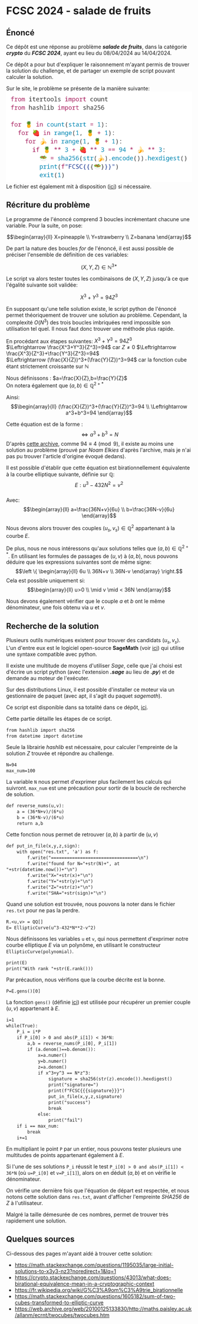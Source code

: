 # FCSC 2024 - salade de fruits

## Énoncé
Ce dépôt est une réponse au problème ***salade de fruits***, dans la catégorie ***crypto*** du ***FCSC 2024***, ayant eu lieu du 08/04/2024 au 14/04/2024.

Ce dépôt a pour but d'expliquer le raisonnement m'ayant permis de trouver la solution du challenge, et de partager un exemple de script pouvant calculer la solution.

Sur le site, le problème se présente de la manière suivante:
![énoncé du problème](salade-de-fruits.png)
Le fichier est également mit à disposition ([ici](salade-de-fruits.py)) si nécessaire.

## Récriture du problème

Le programme de l'énoncé comprend 3 boucles incrémentant chacune une variable. Pour la suite, on pose:

$$\begin{array}{ll}
	X=pineapple \\
	Y=strawberry \\
	Z=banana
\end{array}$$


De part la nature des boucles *for* de l'énoncé, il est aussi possible de préciser l'ensemble de définition de ces variables:

$$(X,Y,Z) \in \mathbb{N}^{3*}$$

Le script va alors tester toutes les combinaisons de $(X,Y,Z)$ jusqu'à ce que l'égalité suivante soit validée:

$$X^3+Y^3=94 Z^3$$

En supposant qu'une telle solution existe, le script python de l'énoncé permet théoriquement de trouver une solution au problème. Cependant, la complexité $O(N^3)$ des trois boucles imbriquées rend impossible son utilisation tel quel. Il nous faut donc trouver une méthode plus rapide.


En procédant aux étapes suivantes:
$X^3+Y^3=94 Z^3$  
$\Leftrightarrow \frac{X^3+Y^3}{Z^3}=94$ car $Z\ne 0$
$\Leftrightarrow \frac{X^3}{Z^3}+\frac{Y^3}{Z^3}=94$  
$\Leftrightarrow (\frac{X}{Z})^3+(\frac{Y}{Z})^3=94$  car la fonction cube étant strictement croissante sur $\mathbb{N}$

Nous définissons : $a=\frac{X}{Z},b=\frac{Y}{Z}$  
On notera également que $(a,b) \in \mathbb{Q}^{2+*}$

Ainsi:
$$\begin{array}{ll}
	(\frac{X}{Z})^3+(\frac{Y}{Z})^3=94 \\
	\Leftrightarrow a^3+b^3=94
\end{array}$$

Cette équation est de la forme :
$$\Leftrightarrow a^3+b^3=N$$
D'après [cette archive](https://web.archive.org/web/20100125133830/http://maths.paisley.ac.uk/allanm/ecrnt/twocubes/twocubes.htm), comme $94\equiv 4 \pmod 9$, il existe au moins une solution au problème (prouvé par *Noam Elkies* d'après l'archive, mais je n'ai pas pu trouver l'article d'origine évoqué dedans).

Il est possible d'établir que cette équation est birationnellement équivalente à la courbe elliptique suivante, définie sur $\mathbb{Q}$:
$$E:u^3-432N^2=v^2$$  
Avec:
$$\begin{array}{ll}
	a=\frac{36N+v}{6u} \\
	b=\frac{36N-v}{6u}
\end{array}$$

Nous devons alors trouver des couples $(u_{s},v_{s}) \in \mathbb{Q}^{2}$  appartenant à la courbe $E$.

De plus, nous ne nous intéressons qu'aux solutions telles que $(a,b) \in \mathbb{Q}^{2+*}$.
En utilisant les formules de passages de $(u,v)$ à $(a,b)$, nous pouvons déduire que les expressions suivantes sont de même signe:
$$\left \{
	\begin{array}{ll}
        6u \\
		36N+v \\
		36N-v
    \end{array}
\right.$$
Cela est possible uniquement si:
$$\begin{array}{ll}
	u>0 \\
	\mid v \mid < 36N
\end{array}$$

Nous devons également vérifier que le couple $a$ et $b$ ont le même dénominateur, une fois obtenu via $u$ et $v$.

## Recherche de la solution

Plusieurs outils numériques existent pour trouver des candidats $(u_{s},v_{s})$. L'un d'entre eux est le logiciel open-source **SageMath** (voir [ici](https://www.sagemath.org/)) qui utilise une syntaxe compatible avec python.

Il existe une multitude de moyens d'utiliser *Sage*, celle que j'ai choisi est d'écrire un script python (avec l'extension ***.sage*** au lieu de ***.py***) et de demande au moteur de l'exécuter.

Sur des distributions Linux, il est possible d'installer ce moteur via un gestionnaire de paquet (avec apt, il s'agit du paquet *sagemath*).

Ce script est disponible dans sa totalité dans ce dépôt, [ici](script.sage).

Cette partie détaille les étapes de ce script.

```
from hashlib import sha256
from datetime import datetime
```
Seule la librairie *hashlib* est nécessaire, pour calculer l'empreinte de la solution $Z$ trouvée et répondre au challenge.
```
N=94
max_num=100
```
La variable `N` nous permet d'exprimer plus facilement les calculs qui suivront.
`max_num` est une précaution pour sortir de la boucle de recherche de solution.

```
def reverse_nums(u,v):
	a = (36*N+v)/(6*u)
	b = (36*N-v)/(6*u)
	return a,b
```
Cette fonction nous permet de retrouver $(a,b)$ à partir de $(u,v)$
```
def put_in_file(x,y,z,sign):
	with open("res.txt", 'a') as f:
		f.write("=================================\n")
		f.write("found for N="+str(N)+", at "+str(datetime.now())+"\n")
		f.write("X="+str(x)+"\n")
		f.write("Y="+str(y)+"\n")
		f.write("Z="+str(z)+"\n")
		f.write("SHA="+str(sign)+"\n")
```
Quand une solution est trouvée, nous pouvons la noter dans le fichier `res.txt` pour ne pas la perdre.
```
R.<u,v> = QQ[]
E= EllipticCurve(u^3-432*N**2-v^2)
```
Nous définissons les variables `u` et `v`, qui nous permettent d'exprimer notre courbe elliptique $E$ via un polynôme, en utilisant le constructeur `EllipticCurve(polynomial)`.
```
print(E)
print("With rank "+str(E.rank()))
```
Par précaution, nous vérifions que la courbe décrite est la bonne.
```
P=E.gens()[0]
```
La fonction `gens()` (définie [ici](https://doc.sagemath.org/html/en/reference/arithmetic_curves/sage/schemes/elliptic_curves/ell_finite_field.html#sage.schemes.elliptic_curves.ell_finite_field.EllipticCurve_finite_field.gens)) est utilisée pour récupérer un premier couple $(u,v)$ appartenant à $E$.

```
i=1
while(True):
	P_i = i*P
	if P_i[0] > 0 and abs(P_i[1]) < 36*N:
		a,b = reverse_nums(P_i[0], P_i[1])
		if (a.denom()==b.denom()):
			x=a.numer()
			y=b.numer()
			z=a.denom()
			if x^3+y^3 == N*z^3:
				signature = sha256(str(z).encode()).hexdigest()
				print("signature=")
				print(f"FCSC{{{signature}}}")
				put_in_file(x,y,z,signature)
				print("success")
				break
			else:
				print("fail")
	if i == max_num:
		break
	i+=1
```
En multipliant le point `P` par un entier, nous pouvons tester plusieurs une multitudes de points appartenant également à $E$.

Si l'une de ses solutions `P_i` réussit le test `P_i[0] > 0 and abs(P_i[1]) < 36*N` (où `u=P_i[0]` et `v=P_i[1]`), alors on en déduit $(a,b)$ et on vérifie le dénominateur.

On vérifie une dernière fois que l'équation de départ est respectée, et nous notons cette solution dans `res.txt`, avant d'afficher l'empreinte *SHA256* de $Z$ à l'utilisateur.

Malgré la taille démesurée de ces nombres, permet de trouver très rapidement une solution.

## Quelques sources
Ci-dessous des pages m'ayant aidé à trouver cette solution:
 * https://math.stackexchange.com/questions/1195035/large-initial-solutions-to-x3y3-nz3?noredirect=1&lq=1
 * https://crypto.stackexchange.com/questions/43013/what-does-birational-equivalence-mean-in-a-cryptographic-context
 * https://fr.wikipedia.org/wiki/G%C3%A9om%C3%A9trie_birationnelle
 * https://math.stackexchange.com/questions/1605182/sum-of-two-cubes-transformed-to-elliptic-curve
 * https://web.archive.org/web/20100125133830/http://maths.paisley.ac.uk/allanm/ecrnt/twocubes/twocubes.htm
